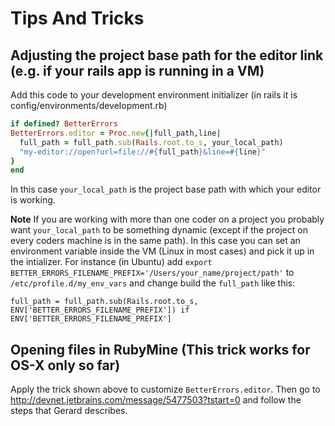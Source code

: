 # Tips And Tricks

## Adjusting the project base path for the editor link (e.g. if your rails app is running in a VM)

Add this code to your development environment initializer (in rails it is config/environments/development.rb)
```ruby
if defined? BetterErrors
BetterErrors.editor = Proc.new{|full_path,line|
  full_path = full_path.sub(Rails.root.to_s, your_local_path)
  "my-editor://open?url=file://#{full_path}&line=#{line}"
}
end
```
In this case ```your_local_path``` is the project base path with which your editor is working.

**Note** If you are working with more than one coder on a project you probably want ```your_local_path``` to be something dynamic (except if the project on every coders machine is in the same path).
In this case you can set an environment variable inside the VM (Linux in most cases) and pick it up in the intializer.
For instance (in Ubuntu) add ```export BETTER_ERRORS_FILENAME_PREFIX='/Users/your_name/project/path'``` to ```/etc/profile.d/my_env_vars``` and change build the ```full_path``` like this:
```
full_path = full_path.sub(Rails.root.to_s, ENV['BETTER_ERRORS_FILENAME_PREFIX']) if ENV['BETTER_ERRORS_FILENAME_PREFIX']
```

## Opening files in RubyMine (This trick works for OS-X only so far)
Apply the trick shown above to customize ```BetterErrors.editor```.
Then go to http://devnet.jetbrains.com/message/5477503?tstart=0 and follow the steps that Gerard describes.
